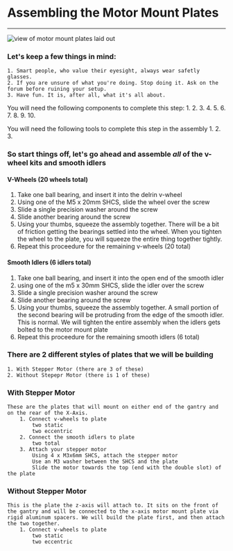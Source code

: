 # Assembling the Motor Mount Plates
***
![view of motor mount plates laid out]()

### Let's keep a few things in mind:
	1. Smart people, who value their eyesight, always wear safetly glasses.
	2. If you are unsure of what you're doing. Stop doing it. Ask on the forum before ruining your setup.
	3. Have fun. It is, after all, what it's all about. 


You will need the following components to complete this step:
	1. 
	2. 
	3. 
	4. 
	5. 
	6. 
	7. 
	8. 
	9. 
	10.

You will need the following tools to complete this step in the assembly
	1. 
	2. 
	3. 


### So start things off, let's go ahead and assemble *all* of the v-wheel kits and smooth idlers
	
#### V-Wheels (20 wheels total)
1. Take one ball bearing, and insert it into the delrin v-wheel
2. Using one of the M5 x 20mm SHCS, slide the wheel over the screw
3. Slide a single precision washer around the screw
4. Slide another bearing around the screw
5. Using your thumbs, squeeze the assembly together. There will be a bit of friction getting the bearings settled into the wheel. When you tighten the wheel to the plate, you will squeeze the entire thing together tightly.
6. Repeat this proceedure for the remaining v-wheels (20 total)

#### Smooth Idlers (6 idlers total)
1. Take one ball bearing, and insert it into the open end of the smooth idler
2. using one of the m5 x 30mm SHCS, slide the idler over the screw
3. Slide a single precision washer around the screw
4. Slide another bearing around the screw
5. Using your thumbs, squeeze the assembly together. A small portion of the second bearing will be protruding from the edge of the smooth idler. This is normal. We will tighten the entire assembly when the idlers gets bolted to the motor mount plate
6. Repeat this proceedure for the remaining smooth idlers (6 total)

### There are 2 different styles of plates that we will be building

	1. With Stepper Motor (there are 3 of these)
	2. Without Stepepr Motor (there is 1 of these)

### With Stepper Motor
	These are the plates that will mount on either end of the gantry and on the rear of the X-Axis.
		1. Connect v-wheels to plate
			two static
			two eccentric
		2. Connect the smooth idlers to plate
			two total
		3. Attach your stepper motor
			Using 4 x M3x6mm SHCS, attach the stepper motor
			Use an M3 washer between the SHCS and the plate
			Slide the motor towards the top (end with the double slot) of the plate

### Without Stepper Motor
	This is the plate the z-axis will attach to. It sits on the front of the gantry and will be connected to the x-axis motor mount plate via rigid aluminum spacers. We will build the plate first, and then attach the two together.
		1. Connect v-wheels to plate
			two static
			two eccentric


